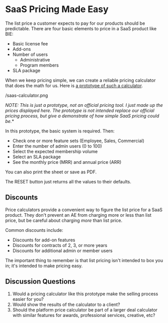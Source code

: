 # SaaS Pricing Made Easy

The list price a customer expects to pay for our products should be predictable. There are four basic elements to price in a SaaS product like BIE:

* Basic license fee
* Add-ons
* Number of users
	* Administrative
	* Program members
* SLA package

When we keep pricing simple, we can create a reliable pricing calculator that does the math for us. Here is [a prototype of such a calculator](https://docs.google.com/spreadsheets/d/1Z-NK5SjKjzK-Z0cjlAxUEKvRQuVXfA1WTwwiK1jrP3k/edit?usp=sharing). 

/saas-calculator.png

*NOTE: This is just a prototype, not an official pricing tool. I just made up the prices displayed here. The prototype is not intended replace our official pricing process, but give a demonstrate of how simple SaaS pricing could be.**

In this prototype, the basic system is required. Then:

* Check one or more feature sets (Employee, Sales, Commercial)
* Enter the number of admin users (0 to 100)
* Select the expected membership volume 
* Select an SLA package
* See the monthly price (MRR) and annual price (ARR)

You can also print the sheet or save as PDF. 

The RESET button just returns all the values to their defaults.

## Discounts

Price calculators provide a convenient way to figure the list price for a SaaS product. They don't prevent an AE from charging more or less than list price, but be careful about charging *more* than list price. 

Common discounts include:

* Discounts for add-on features
* Discounts for contracts of 2, 3, or more years
* Discounts for additional admin or member users

The important thing to remember is that list pricing isn't intended to box you in; it's intended to make pricing easy. 

## Discussion Questions

1. Would a pricing calculator like this prototype make the selling process easier for you? 
2. Would show the results of the calculator to a client?
3. Should the platform price calculator be part of a larger deal calculator with similar features for awards, professional services, creative, etc?

